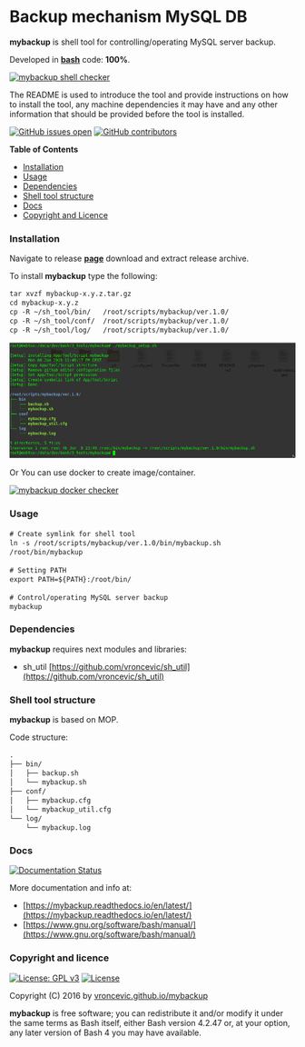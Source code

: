 # Backup mechanism MySQL DB

**mybackup** is shell tool for controlling/operating MySQL server backup.

Developed in **[bash](https://en.wikipedia.org/wiki/Bash_(Unix_shell))** code: **100%**.

[![mybackup shell checker](https://github.com/vroncevic/mybackup/workflows/mybackup%20shell%20checker/badge.svg)](https://github.com/vroncevic/mybackup/actions?query=workflow%3A%22mybackup+shell+checker%22)

The README is used to introduce the tool and provide instructions on
how to install the tool, any machine dependencies it may have and any
other information that should be provided before the tool is installed.

[![GitHub issues open](https://img.shields.io/github/issues/vroncevic/mybackup.svg)](https://github.com/vroncevic/mybackup/issues) [![GitHub contributors](https://img.shields.io/github/contributors/vroncevic/mybackup.svg)](https://github.com/vroncevic/mybackup/graphs/contributors)

<!-- START doctoc -->
**Table of Contents**

- [Installation](#installation)
- [Usage](#usage)
- [Dependencies](#dependencies)
- [Shell tool structure](#shell-tool-structure)
- [Docs](#docs)
- [Copyright and Licence](#copyright-and-licence)
<!-- END doctoc -->

### Installation

Navigate to release **[page](https://github.com/vroncevic/mybackup/releases)** download and extract release archive.

To install **mybackup** type the following:

```
tar xvzf mybackup-x.y.z.tar.gz
cd mybackup-x.y.z
cp -R ~/sh_tool/bin/   /root/scripts/mybackup/ver.1.0/
cp -R ~/sh_tool/conf/  /root/scripts/mybackup/ver.1.0/
cp -R ~/sh_tool/log/   /root/scripts/mybackup/ver.1.0/
```
![alt tag](https://raw.githubusercontent.com/vroncevic/mybackup/dev/docs/setup_tree.png)

Or You can use docker to create image/container.

[![mybackup docker checker](https://github.com/vroncevic/mybackup/workflows/mybackup%20docker%20checker/badge.svg)](https://github.com/vroncevic/mybackup/actions?query=workflow%3A%22mybackup+docker+checker%22)

### Usage

```
# Create symlink for shell tool
ln -s /root/scripts/mybackup/ver.1.0/bin/mybackup.sh /root/bin/mybackup

# Setting PATH
export PATH=${PATH}:/root/bin/

# Control/operating MySQL server backup
mybackup
```

### Dependencies

**mybackup** requires next modules and libraries:
* sh_util [https://github.com/vroncevic/sh_util](https://github.com/vroncevic/sh_util)

### Shell tool structure

**mybackup** is based on MOP.

Code structure:
```
.
├── bin/
│   ├── backup.sh
│   └── mybackup.sh
├── conf/
│   ├── mybackup.cfg
│   └── mybackup_util.cfg
└── log/
    └── mybackup.log
```

### Docs

[![Documentation Status](https://readthedocs.org/projects/mybackup/badge/?version=latest)](https://mybackup.readthedocs.io/projects/mybackup/en/latest/?badge=latest)

More documentation and info at:
* [https://mybackup.readthedocs.io/en/latest/](https://mybackup.readthedocs.io/en/latest/)
* [https://www.gnu.org/software/bash/manual/](https://www.gnu.org/software/bash/manual/)

### Copyright and licence

[![License: GPL v3](https://img.shields.io/badge/License-GPLv3-blue.svg)](https://www.gnu.org/licenses/gpl-3.0) [![License](https://img.shields.io/badge/License-Apache%202.0-blue.svg)](https://opensource.org/licenses/Apache-2.0)

Copyright (C) 2016 by [vroncevic.github.io/mybackup](https://vroncevic.github.io/mybackup)

**mybackup** is free software; you can redistribute it and/or modify
it under the same terms as Bash itself, either Bash version 4.2.47 or,
at your option, any later version of Bash 4 you may have available.

